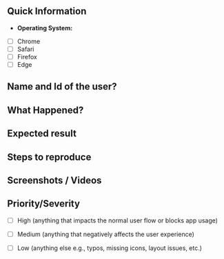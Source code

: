 ## Quick Information
<!-- This is to help replicate the issue as closeley as possible !-->
- **Operating System:** 
- [ ] Chrome 
- [ ] Safari 
- [ ] Firefox 
- [ ] Edge

## Name and Id of the user?
<!-- Name, and user id of the user !-->

## What Happened?
<!-- A brief description of what happened when you tried to perform an action !-->

## Expected result
<!-- What should have happened when you performed the actions !-->

## Steps to reproduce
<!-- List the steps required to produce the error. These should be as few as possible !-->

## Screenshots / Videos
<!-- Any relevant screenshots which show the issue !-->

## Priority/Severity
<!-- Delete as appropriate. The priority and severity assigned may be different to this !-->
- [ ] High (anything that impacts the normal user flow or blocks app usage)
- [ ] Medium (anything that negatively affects the user experience)
- [ ] Low (anything else e.g., typos, missing icons, layout issues, etc.)

